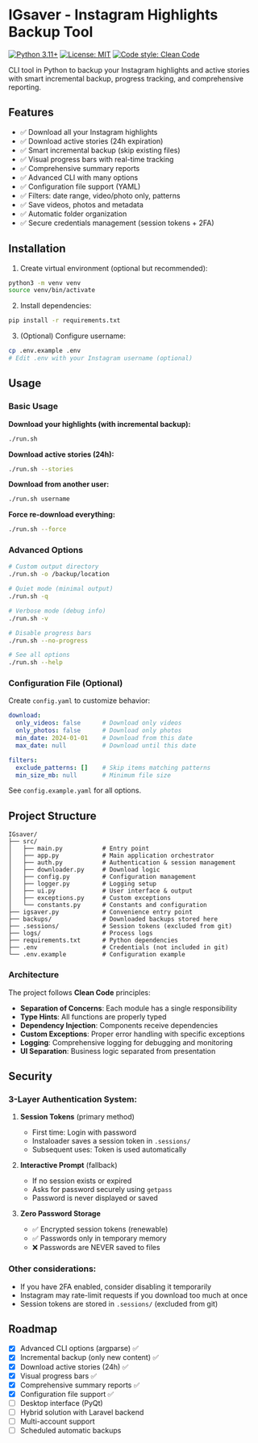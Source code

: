 # IGsaver - Instagram Highlights Backup Tool

[![Python 3.11+](https://img.shields.io/badge/python-3.11+-blue.svg)](https://www.python.org/downloads/)
[![License: MIT](https://img.shields.io/badge/License-MIT-yellow.svg)](https://opensource.org/licenses/MIT)
[![Code style: Clean Code](https://img.shields.io/badge/code%20style-clean-brightgreen.svg)](https://github.com/zedr/clean-code-python)

CLI tool in Python to backup your Instagram highlights and active stories with smart incremental backup, progress tracking, and comprehensive reporting.

## Features

- ✅ Download all your Instagram highlights
- ✅ Download active stories (24h expiration)
- ✅ Smart incremental backup (skip existing files)
- ✅ Visual progress bars with real-time tracking
- ✅ Comprehensive summary reports
- ✅ Advanced CLI with many options
- ✅ Configuration file support (YAML)
- ✅ Filters: date range, video/photo only, patterns
- ✅ Save videos, photos and metadata
- ✅ Automatic folder organization
- ✅ Secure credentials management (session tokens + 2FA)

## Installation

1. Create virtual environment (optional but recommended):
```bash
python3 -m venv venv
source venv/bin/activate
```

2. Install dependencies:
```bash
pip install -r requirements.txt
```

3. (Optional) Configure username:
```bash
cp .env.example .env
# Edit .env with your Instagram username (optional)
```

## Usage

### Basic Usage

**Download your highlights (with incremental backup):**
```bash
./run.sh
```

**Download active stories (24h):**
```bash
./run.sh --stories
```

**Download from another user:**
```bash
./run.sh username
```

**Force re-download everything:**
```bash
./run.sh --force
```

### Advanced Options

```bash
# Custom output directory
./run.sh -o /backup/location

# Quiet mode (minimal output)
./run.sh -q

# Verbose mode (debug info)
./run.sh -v

# Disable progress bars
./run.sh --no-progress

# See all options
./run.sh --help
```

### Configuration File (Optional)

Create `config.yaml` to customize behavior:

```yaml
download:
  only_videos: false      # Download only videos
  only_photos: false      # Download only photos
  min_date: 2024-01-01    # Download from this date
  max_date: null          # Download until this date

filters:
  exclude_patterns: []    # Skip items matching patterns
  min_size_mb: null       # Minimum file size
```

See `config.example.yaml` for all options.

## Project Structure

```
IGsaver/
├── src/
│   ├── main.py           # Entry point
│   ├── app.py            # Main application orchestrator
│   ├── auth.py           # Authentication & session management
│   ├── downloader.py     # Download logic
│   ├── config.py         # Configuration management
│   ├── logger.py         # Logging setup
│   ├── ui.py             # User interface & output
│   ├── exceptions.py     # Custom exceptions
│   └── constants.py      # Constants and configuration
├── igsaver.py            # Convenience entry point
├── backups/              # Downloaded backups stored here
├── .sessions/            # Session tokens (excluded from git)
├── logs/                 # Process logs
├── requirements.txt      # Python dependencies
├── .env                  # Credentials (not included in git)
└── .env.example          # Configuration example
```

### Architecture

The project follows **Clean Code** principles:
- **Separation of Concerns**: Each module has a single responsibility
- **Type Hints**: All functions are properly typed
- **Dependency Injection**: Components receive dependencies
- **Custom Exceptions**: Proper error handling with specific exceptions
- **Logging**: Comprehensive logging for debugging and monitoring
- **UI Separation**: Business logic separated from presentation

## Security

### 3-Layer Authentication System:

1. **Session Tokens** (primary method)
   - First time: Login with password
   - Instaloader saves a session token in `.sessions/`
   - Subsequent uses: Token is used automatically

2. **Interactive Prompt** (fallback)
   - If no session exists or expired
   - Asks for password securely using `getpass`
   - Password is never displayed or saved

3. **Zero Password Storage**
   - ✅ Encrypted session tokens (renewable)
   - ✅ Passwords only in temporary memory
   - ❌ Passwords are NEVER saved to files

### Other considerations:

- If you have 2FA enabled, consider disabling it temporarily
- Instagram may rate-limit requests if you download too much at once
- Session tokens are stored in `.sessions/` (excluded from git)

## Roadmap

- [x] Advanced CLI options (argparse) ✅
- [x] Incremental backup (only new content) ✅
- [x] Download active stories (24h) ✅
- [x] Visual progress bars ✅
- [x] Comprehensive summary reports ✅
- [x] Configuration file support ✅
- [ ] Desktop interface (PyQt)
- [ ] Hybrid solution with Laravel backend
- [ ] Multi-account support
- [ ] Scheduled automatic backups

